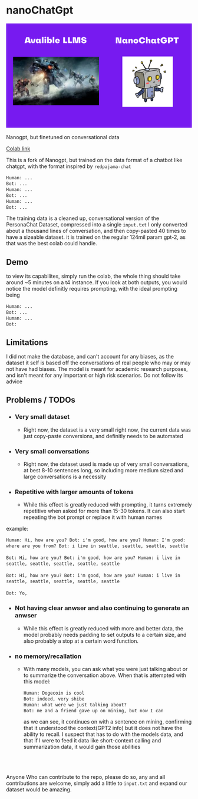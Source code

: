 # nanoChatGpt

![nanoChatGPT](https://github.com/VatsaDev/nanoChatGPT/blob/fbe107f9687464a1bea9b052009389f92a96983f/assets/template.png)

Nanogpt, but finetuned on conversational data 

[Colab link](https://colab.research.google.com/drive/1a2aW5eClKjHVQJp-qtHDz4m6ai4yh49Z?usp=sharing)

This is a fork of Nanogpt, but trained on the data format of a chatbot like chatgpt, with the format inspired by `redpajama-chat`

```
Human: ...
Bot: ...
Human: ...
Bot: ...
Human: ...
Bot: ...
```

The training data is a cleaned up, conversational version of the PersonaChat Dataset, compressed into a single `input.txt` I only converted about a thousand lines of conversation, and then copy-pasted 40 times to have a sizeable dataset. it is trained on the regular 124mil param gpt-2, as that was the best colab could handle. 

## Demo
to view its capabilites, simply run the colab, the whole thing should take around ~5 minutes on a t4 instance. If you look at both outputs, you would notice the model definitly requires prompting, with the ideal prompting being

```
Human: ...
Bot: ...
Human: ...
Bot:
```

## Limitations 

I did not make the database, and can't account for any biases, as the dataset it self is based off the conversations of real people who may or may not have had biases. The model is meant for academic research purposes, and isn't meant for any important or high risk scenarios. Do not follow its advice

## Problems / TODOs
 - ### Very small dataset
    - Right now, the dataset is a very small right now, the current data was just copy-paste conversions, and definitly needs to be automated 
 - ### Very small conversations
    - Right now, the dataset used is made up of very small conversations, at best 8-10 sentences long, so including more medium sized and large conversations is a necessity
 - ### Repetitive with larger amounts of tokens
    - While this effect is greatly reduced with prompting, it turns extremely repetitive when asked for more than 15-30 tokens. It can also start repeating the bot prompt or replace it with human names

example:
```
Human: Hi, how are you? Bot: i'm good, how are you? Human: I'm good: where are you from? Bot: i live in seattle, seattle, seattle, seattle

Bot: Hi, how are you? Bot: i'm good, how are you? Human: i live in seattle, seattle, seattle, seattle, seattle

Bot: Hi, how are you? Bot: i'm good, how are you? Human: i live in seattle, seattle, seattle, seattle, seattle

Bot: Yo,
```
- ### Not having clear anwser and also continuing to generate an anwser 
    - While this effect is greatly reduced with more and better data, the model probably needs padding to set outputs to a certain size, and also probably a stop at a certain word function.
 - ### no memory/recallation
    - With many models, you can ask what you were just talking about or to summarize the conversation above. When that is attempted with this model:
      ``` 
      Human: Dogecoin is cool 
      Bot: indeed, very shibe
      Human: what were we just talking about?
      Bot: me and a friend gave up on mining, but now I can
      ```
      as we can see, it continues on with a sentence on mining, confirming that it understood the context(GPT2 info) but it does not have the ability to recall. I suspect that has to do with the models data, and that if I were to feed it data like short-context calling and summarization data, it would gain those abilities

      
<br /><br /><br />
Anyone Who can contribute to the repo, please do so, any and all contributions are welcome, simply add a little to `input.txt` and expand our dataset would be amazing.
